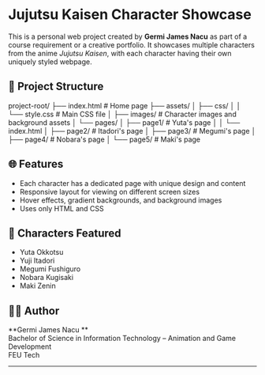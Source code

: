 # Jujutsu Kaisen Character Showcase

This is a personal web project created by **Germi James Nacu** as part of a course requirement or a creative portfolio. It showcases multiple characters from the anime *Jujutsu Kaisen*, with each character having their own uniquely styled webpage.

## 📂 Project Structure
project-root/
├── index.html # Home page
├── assets/
│ ├── css/
│ │ └── style.css # Main CSS file
│ ├── images/ # Character images and background assets
│ └── pages/
│ ├── page1/ # Yuta's page
│ │ └── index.html
│ ├── page2/ # Itadori's page
│ ├── page3/ # Megumi's page
│ ├── page4/ # Nobara's page
│ └── page5/ # Maki's page


## 🌐 Features

- Each character has a dedicated page with unique design and content
- Responsive layout for viewing on different screen sizes
- Hover effects, gradient backgrounds, and background images
- Uses only HTML and CSS

## 📸 Characters Featured

- Yuta Okkotsu  
- Yuji Itadori  
- Megumi Fushiguro  
- Nobara Kugisaki  
- Maki Zenin

## 👨‍💻 Author

**Germi James Nacu **  
Bachelor of Science in Information Technology – Animation and Game Development  
FEU Tech

---

